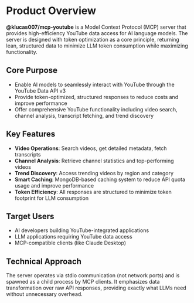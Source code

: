 # Product Overview

**@klucas007/mcp-youtube** is a Model Context Protocol (MCP) server that provides high-efficiency YouTube data access for AI language models. The server is designed with token optimization as a core principle, returning lean, structured data to minimize LLM token consumption while maximizing functionality.

## Core Purpose
- Enable AI models to seamlessly interact with YouTube through the YouTube Data API v3
- Provide token-optimized, structured responses to reduce costs and improve performance
- Offer comprehensive YouTube functionality including video search, channel analysis, transcript fetching, and trend discovery

## Key Features
- **Video Operations**: Search videos, get detailed metadata, fetch transcripts
- **Channel Analysis**: Retrieve channel statistics and top-performing videos
- **Trend Discovery**: Access trending videos by region and category
- **Smart Caching**: MongoDB-based caching system to reduce API quota usage and improve performance
- **Token Efficiency**: All responses are structured to minimize token footprint for LLM consumption

## Target Users
- AI developers building YouTube-integrated applications
- LLM applications requiring YouTube data access
- MCP-compatible clients (like Claude Desktop)

## Technical Approach
The server operates via stdio communication (not network ports) and is spawned as a child process by MCP clients. It emphasizes data transformation over raw API responses, providing exactly what LLMs need without unnecessary overhead.